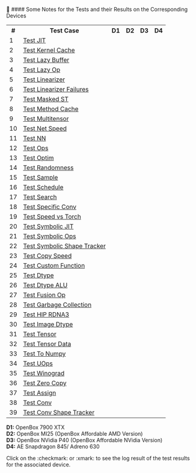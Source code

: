 :book: #### Some Notes for the Tests and their Results on the Corresponding Devices

<!-- - [Test JIT](test_jit.md)
- [Test Kernel Cache](test_kernel_cache.md)
- [Test Lazy Buffer](test_lazy_buffer.md)
- [Test Lazy Op](test_lazyop.md)
- [Test Linearizer](test_linearizer.md)
- [Test Linearizer Failures](test_linearizer_failures.md)
- [Test Masked ST](test_masked_st.md)
- [Test Method Cache](test_method_cache.md)
- [Test Multitensor](test_multitensor.md)
- [Test Net Speed](test_net_speed.md)
- [Test NN](test_nn.md)
- [Test Ops](test_ops.md)
- [Test Optim](test_optim.md)
- [Test Randomness](test_randomness.md)
- [Test Sample](test_sample.md)
- [Test Schedule](test_schedule.md)
- [Test Search](test_search.md)
- [Test Specific Conv](test_specific_conv.md)
- [Test Speed vs Torch](test_speed_v_torch.md)
- [Test Symbolic JIT](test_symbolic_jit.md)
- [Test Symbolic Ops](test_symbolic_ops.md)
- [Test Symbolic Shape Tracker](test_symbolic_shapetracker.md)
- [Test Copy Speed](test_copy_speed.md)
- [Test Custom Function](test_custom_function.md)
- [Test Dtype](test_dtype.md)
- [Test Dtype ALU](test_dtype_alu.md)
- [Test Fusion Op](test_fusion_op.md)
- [Test Garbage Collection](test_gc.md)
- [Test HIP RDNA3](test_hip_rdna3.md)
- [Test Image Dtype](test_image_dtype.md)
- [Test Tensor](test_tensor.md)
- [Test Tensor Data](test_tensor_data.md)
- [Test To Numpy](test_to_numpy.md)
- [Test UOps](test_uops.md)
- [Test Winograd](test_winograd.md)
- [Test Zero Copy](test_zero_copy.md)
- [Test Assign](test_assign.md)
- [Test Conv](test_conv.md)
- [Test Conv Shape Tracker](test_conv_shapetracker.md) -->

<table>
  <tr>
    <th>#</th>
    <th>Test Case</th>
    <th>D1</th>
    <th>D2</th>
    <th>D3</th>
    <th>D4</th>
  </tr>
  <tr><td>1</td><td><a href="test_jit.md">Test JIT</a></td></tr>
  <tr><td>2</td><td><a href="test_kernel_cache.md">Test Kernel Cache</a></td></tr>
  <tr><td>3</td><td><a href="test_lazy_buffer.md">Test Lazy Buffer</a></td></tr>
  <tr><td>4</td><td><a href="test_lazyop.md">Test Lazy Op</a></td></tr>
  <tr><td>5</td><td><a href="test_linearizer.md">Test Linearizer</a></td></tr>
  <tr><td>6</td><td><a href="test_linearizer_failures.md">Test Linearizer Failures</a></td></tr>
  <tr><td>7</td><td><a href="test_masked_st.md">Test Masked ST</a></td></tr>
  <tr><td>8</td><td><a href="test_method_cache.md">Test Method Cache</a></td></tr>
  <tr><td>9</td><td><a href="test_multitensor.md">Test Multitensor</a></td></tr>
  <tr><td>10</td><td><a href="test_net_speed.md">Test Net Speed</a></td></tr>
  <tr><td>11</td><td><a href="test_nn.md">Test NN</a></td></tr>
  <tr><td>12</td><td><a href="test_ops.md">Test Ops</a></td></tr>
  <tr><td>13</td><td><a href="test_optim.md">Test Optim</a></td></tr>
  <tr><td>14</td><td><a href="test_randomness.md">Test Randomness</a></td></tr>
  <tr><td>15</td><td><a href="test_sample.md">Test Sample</a></td></tr>
  <tr><td>16</td><td><a href="test_schedule.md">Test Schedule</a></td></tr>
  <tr><td>17</td><td><a href="test_search.md">Test Search</a></td></tr>
  <tr><td>18</td><td><a href="test_specific_conv.md">Test Specific Conv</a></td></tr>
  <tr><td>19</td><td><a href="test_speed_v_torch.md">Test Speed vs Torch</a></td></tr>
  <tr><td>20</td><td><a href="test_symbolic_jit.md">Test Symbolic JIT</a></td></tr>
  <tr><td>21</td><td><a href="test_symbolic_ops.md">Test Symbolic Ops</a></td></tr>
  <tr><td>22</td><td><a href="test_symbolic_shapetracker.md">Test Symbolic Shape Tracker</a></td></tr>
  <tr><td>23</td><td><a href="test_copy_speed.md">Test Copy Speed</a></td></tr>
  <tr><td>24</td><td><a href="test_custom_function.md">Test Custom Function</a></td></tr>
  <tr><td>25</td><td><a href="test_dtype.md">Test Dtype</a></td></tr>
  <tr><td>26</td><td><a href="test_dtype_alu.md">Test Dtype ALU</a></td></tr>
  <tr><td>27</td><td><a href="test_fusion_op.md">Test Fusion Op</a></td></tr>
  <tr><td>28</td><td><a href="test_gc.md">Test Garbage Collection</a></td></tr>
  <tr><td>29</td><td><a href="test_hip_rdna3.md">Test HIP RDNA3</a></td></tr>
  <tr><td>30</td><td><a href="test_image_dtype.md">Test Image Dtype</a></td></tr>
  <tr><td>31</td><td><a href="test_tensor.md">Test Tensor</a></td></tr>
  <tr><td>32</td><td><a href="test_tensor_data.md">Test Tensor Data</a></td></tr>
  <tr><td>33</td><td><a href="test_to_numpy.md">Test To Numpy</a></td></tr>
  <tr><td>34</td><td><a href="test_uops.md">Test UOps</a></td></tr>
  <tr><td>35</td><td><a href="test_winograd.md">Test Winograd</a></td></tr>
  <tr><td>36</td><td><a href="test_zero_copy.md">Test Zero Copy</a></td></tr>
  <tr><td>37</td><td><a href="test_assign.md">Test Assign</a></td></tr>
  <tr><td>38</td><td><a href="test_conv.md">Test Conv</a></td></tr>
  <tr><td>39</td><td><a href="test_conv_shapetracker.md">Test Conv Shape Tracker</a></td></tr>
</table>

**D1:** OpenBox 7900 XTX   
**D2:** OpenBox MI25 (OpenBox Affordable AMD Version)  
**D3:** OpenBox NVidia P40 (OpenBox Affordable NVidia Version)  
**D4:** AE Snapdragon 845/ Adreno 630  

Click on the :checkmark: or :xmark: to see the log result of the test results for the associated device.